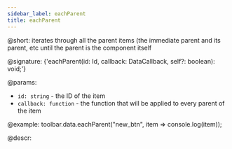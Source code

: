 ```yaml
---
sidebar_label: eachParent
title: eachParent
---          
```


@short: iterates through all the parent items (the immediate parent and its parent, etc until the parent is the component itself

@signature: {'eachParent(id: Id, callback: DataCallback<T>, self?: boolean): void;'}

@params:
- `id: string` - the ID of the item
- `callback: function` - the function that will be applied to every parent of the item   

@example:
toolbar.data.eachParent("new_btn", item => console.log(item));

@descr:

